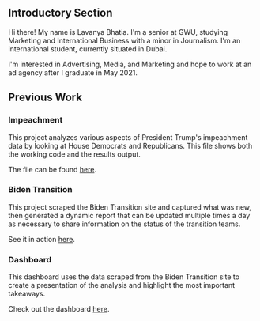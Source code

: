 ## Introductory Section

Hi there! My name is Lavanya Bhatia. I'm a senior at GWU, studying Marketing and International Business with a minor in Journalism. I'm an international student, currently situated in Dubai. 

I'm interested in Advertising, Media, and Marketing and hope to work at an ad agency after I graduate in May 2021. 

## Previous Work 

### Impeachment

This project analyzes various aspects of President Trump's impeachment data by looking at House Democrats and Republicans. This file shows both the working code and the results output. 

The file can be found [here](https://lavanyabhatia.github.io/impeachment/).

### Biden Transition

This project scraped the Biden Transition site and captured what was new, then generated a dynamic report that can be updated multiple times a day as necessary to share information on the status of the transition teams.

See it in action [here](https://lavanyabhatia.github.io/bidentransition/).


### Dashboard

This dashboard uses the data scraped from the Biden Transition site to create a presentation of the analysis and highlight the most important takeaways. 

Check out the dashboard [here](https://lavanyabhatia.github.io/bidendashboard/).

